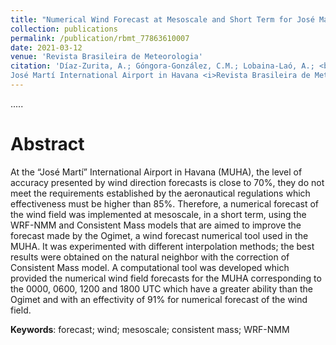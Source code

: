 ```yaml
---
title: "Numerical Wind Forecast at Mesoscale and Short Term for José Martí International Airport in Havana"
collection: publications
permalink: /publication/rbmt_77863610007
date: 2021-03-12
venue: 'Revista Brasileira de Meteorologia'
citation: 'Díaz-Zurita, A.; Góngora-González, C.M.; Lobaina-Laó, A.; <b>Pérez-Alarcón, A.</b>; Coll-Hidalgo, P. (2021). Numerical Wind Forecast at Mesoscale and Short Term for
José Martí International Airport in Havana <i>Revista Brasileira de Meteorologia</i>, 36(2),171-182, doi:10.1590/0102-77863610007'
---
```


.....

# Abstract

At the “José Martí” International Airport in Havana (MUHA), the level of accuracy presented by wind direction forecasts is close to 70%,
they do not meet the requirements established by the aeronautical regulations which effectiveness must be higher than 85%. Therefore, a numerical 
forecast of the wind field was implemented at mesoscale, in a short term, using the WRF-NMM and Consistent Mass models that are aimed to improve 
the forecast made by the Ogimet, a wind forecast numerical tool used in the MUHA. It was experimented with different interpolation methods; the best
results were obtained on the natural neighbor with the correction of Consistent Mass model. A computational tool was developed which provided the 
numerical wind field forecasts for the MUHA corresponding to the 0000, 0600, 1200 and 1800 UTC which have a greater ability than the Ogimet and with 
an effectivity of 91% for numerical forecast of the wind field.

<b>Keywords</b>:   forecast; wind; mesoscale; consistent mass; WRF-NMM
